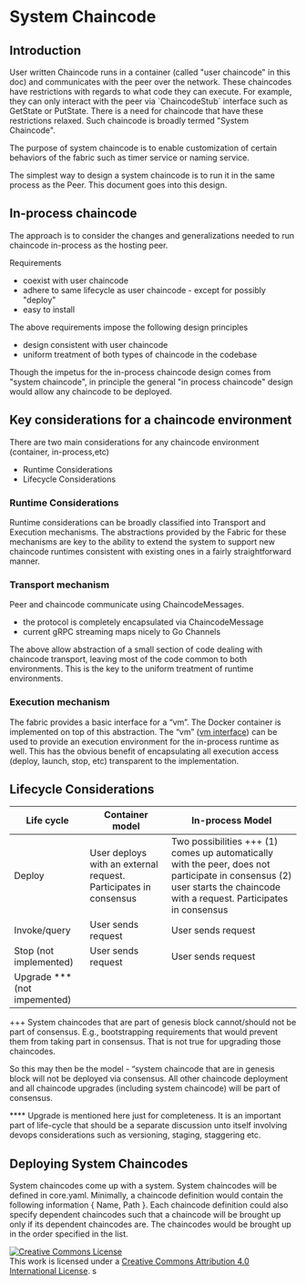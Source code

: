 
System Chaincode
================

Introduction
------------

User written Chaincode runs in a container (called "user chaincode" in
this doc) and communicates with the peer over the network. These
chaincodes have restrictions with regards to what code they can execute.
For example, they can only interact with the peer via \`ChaincodeStub\`
interface such as GetState or PutState. There is a need for chaincode
that have these restrictions relaxed. Such chaincode is broadly termed
"System Chaincode".

The purpose of system chaincode is to enable customization of certain
behaviors of the fabric such as timer service or naming service.

The simplest way to design a system chaincode is to run it in the same
process as the Peer. This document goes into this design.

In-process chaincode
--------------------

The approach is to consider the changes and generalizations needed to
run chaincode in-process as the hosting peer.

Requirements

-   coexist with user chaincode
-   adhere to same lifecycle as user chaincode - except for possibly
    "deploy"
-   easy to install

The above requirements impose the following design principles

-   design consistent with user chaincode
-   uniform treatment of both types of chaincode in the codebase

Though the impetus for the in-process chaincode design comes from
"system chaincode", in principle the general "in process chaincode"
design would allow any chaincode to be deployed.

Key considerations for a chaincode environment
----------------------------------------------

There are two main considerations for any chaincode environment
(container, in-process,etc)

-   Runtime Considerations
-   Lifecycle Considerations

### Runtime Considerations

Runtime considerations can be broadly classified into Transport and
Execution mechanisms. The abstractions provided by the Fabric for these
mechanisms are key to the ability to extend the system to support new
chaincode runtimes consistent with existing ones in a fairly
straightforward manner.

### Transport mechanism

Peer and chaincode communicate using ChaincodeMessages.

-   the protocol is completely encapsulated via ChaincodeMessage
-   current gRPC streaming maps nicely to Go Channels

The above allow abstraction of a small section of code dealing with
chaincode transport, leaving most of the code common to both
environments. This is the key to the uniform treatment of runtime
environments.

### Execution mechanism

The fabric provides a basic interface for a “vm”. The Docker container
is implemented on top of this abstraction. The “vm” ([vm interface](https://github.com/hyperledger/fabric/blob/master/core/container/controller.go))
can be used to provide an execution environment for the in-process
runtime as well. This has the obvious benefit of encapsulating all
execution access (deploy, launch, stop, etc) transparent to the
implementation.

Lifecycle Considerations
------------------------

| Life cycle             | Container model                                                  | In-process Model                                                                                                                                                      |
|------------------------|------------------------------------------------------------------|-----------------------------------------------------------------------------------------------------------------------------------------------------------------------|
| Deploy                 | User deploys with an external request. Participates in consensus | Two possibilities +++  (1) comes up automatically with the peer, does not participate in consensus (2) user starts the chaincode with a request. Participates in consensus  |
| Invoke/query           | User sends request                                               | User sends request                                                                                                                                                    |
| Stop (not implemented) | User sends request                                               | User sends request                                                                                                                                                    |
| Upgrade *** (not impemented)           |                                                                  |                                                                                                                                                                       |
+++ System chaincodes that are part of genesis block cannot/should not
be part of consensus. E.g., bootstrapping requirements that would
prevent them from taking part in consensus. That is not true for
upgrading those chaincodes.

So this may then be the model - “system chaincode that are in genesis
block will not be deployed via consensus. All other chaincode deployment
and all chaincode upgrades (including system chaincode) will be part of
consensus.

\*\*\*\* Upgrade is mentioned here just for completeness. It is an
important part of life-cycle that should be a separate discussion unto
itself involving devops considerations such as versioning, staging,
staggering etc.

Deploying System Chaincodes
---------------------------

System chaincodes come up with a system. System chaincodes will be
defined in core.yaml. Minimally, a chaincode definition would contain
the following information { Name, Path }. Each chaincode definition
could also specify dependent chaincodes such that a chaincode will be
brought up only if its dependent chaincodes are. The chaincodes would be
brought up in the order specified in the list.

<a rel="license" href="http://creativecommons.org/licenses/by/4.0/"><img alt="Creative Commons License" style="border-width:0" src="https://i.creativecommons.org/l/by/4.0/88x31.png" /></a><br />This work is licensed under a <a rel="license" href="http://creativecommons.org/licenses/by/4.0/">Creative Commons Attribution 4.0 International License</a>.
s
